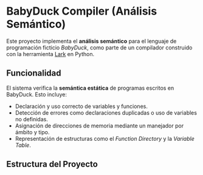 # BabyDuck Compiler (Análisis Semántico)

Este proyecto implementa el **análisis semántico** para el lenguaje de programación ficticio *BabyDuck*, como parte de un compilador construido con la herramienta [Lark](https://github.com/lark-parser/lark) en Python.

## Funcionalidad

El sistema verifica la **semántica estática** de programas escritos en BabyDuck. Esto incluye:

- Declaración y uso correcto de variables y funciones.
- Detección de errores como declaraciones duplicadas o uso de variables no definidas.
- Asignación de direcciones de memoria mediante un manejador por ámbito y tipo.
- Representación de estructuras como el *Function Directory* y la *Variable Table*.

## Estructura del Proyecto

